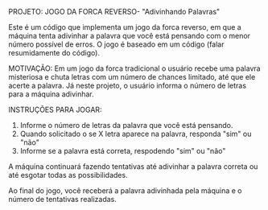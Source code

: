 PROJETO: JOGO DA FORCA REVERSO- "Adivinhando Palavras"

Este é um código que implementa um jogo da forca reverso, em que a máquina tenta adivinhar a palavra que você está pensando com o menor número possível de erros. O jogo é baseado em um código (falar resumidamente do código). 

MOTIVAÇÃO: 
Em um jogo da forca tradicional o usuário recebe uma palavra misteriosa e chuta letras com um número de chances limitado, até que ele acerte a palavra. Já neste projeto, o usuário informa o número de letras para a máquina adivinhar. 

INSTRUÇÕES PARA JOGAR:
1. Informe o número de letras da palavra que você está pensando.
2. Quando solicitado o se X letra aparece na palavra, responda "sim" ou "não" 
3. Informe se a palavra está correta, respodendo "sim" ou "não"

A máquina continuará fazendo tentativas até adivinhar a palavra correta ou até esgotar todas as possibilidades.

Ao final do jogo, você receberá a palavra adivinhada pela máquina e o número de tentativas realizadas.
